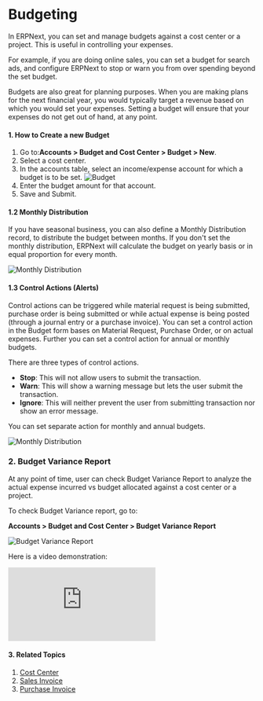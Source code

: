 <!-- add-breadcrumbs -->
# Budgeting

In ERPNext, you can set and manage budgets against a cost center or a project. This is useful in controlling your expenses.

For example, if you are doing online sales, you can set a budget for search ads, and configure ERPNext to stop or warn you from over spending beyond the set budget.

Budgets are also great for planning purposes. When you are making plans for the next financial year, you would typically target a revenue based on which you would set your expenses. Setting a budget will ensure that your expenses do not get out of hand, at any point.

#### 1. How to Create a new Budget
1. Go to:**Accounts > Budget and Cost Center > Budget > New**.
1. Select a cost center.
1. In the accounts table, select an income/expense account for which a budget is to be set.
    <img class="screenshot" alt="Budget" src="{{docs_base_url}}/assets/img/accounts/budget-account.png">
1. Enter the budget amount for that account.
1. Save and Submit.

#### 1.2  Monthly Distribution

If you have seasonal business, you can also define a Monthly Distribution record, to distribute the budget between months. If you don't set the monthly distribution, ERPNext will calculate the budget on yearly basis or in equal proportion for every month.

<img class="screenshot" alt="Monthly Distribution" src="{{docs_base_url}}/assets/img/accounts/monthly-budget-distribution.png">

#### 1.3 Control Actions (Alerts)

Control actions can be triggered while material request is being submitted, purchase order is being submitted or while actual expense is being posted (through a journal entry or a purchase invoice). You can set a control action in the Budget form bases on Material Request, Purchase Order, or on actual expenses. Further you can set a control action for annual or monthly budgets.

There are three types of control actions.

* **Stop**: This will not allow users to submit the transaction.
* **Warn**: This will show a warning message but lets the user submit the transaction.
* **Ignore**: This will neither prevent the user from submitting transaction nor show an error message.

You can set separate action for monthly and annual budgets.

<img class="screenshot" alt="Monthly Distribution" src="{{docs_base_url}}/assets/img/accounts/budget-warning.png">

### 2. Budget Variance Report

At any point of time, user can check Budget Variance Report to analyze the actual expense incurred vs budget allocated against a cost center or a project.

To check Budget Variance report, go to:

**Accounts > Budget and Cost Center > Budget Variance Report**

<img class="screenshot" alt="Budget Variance Report" src="{{docs_base_url}}/assets/img/accounts/budget-variance-report.png">

Here is a video demonstration:
<div class="embed-container">
    <iframe src="https://www.youtube.com/embed/wWHkB0jlXNk?rel=0" frameborder="0" allow="autoplay; encrypted-media" allowfullscreen>
    </iframe>
</div>

#### 3. Related Topics
1. [Cost Center](/docs/user/manual/en/accounts/cost-center)
1. [Sales Invoice](/docs/user/manual/en/accounts/sales-invoice)
1. [Purchase Invoice](/docs/user/manual/en/accounts/purchase-invoice)
